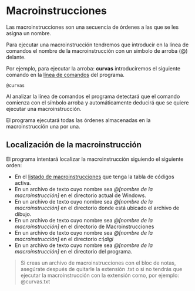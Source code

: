 # Macroinstrucciones

Las macroinstrucciones son una secuencia de órdenes a las que se les asigna un nombre.

Para ejecutar una macroinstrucción tendremos que introducir en la línea de comandos el nombre de la macroinstrucción con un símbolo de arroba \(@\) delante.

Por ejemplo, para ejecutar la arroba: **curvas** introduciremos el siguiente comando en la [línea de comandos](./) del programa.

```text
@curvas
```

Al analizar la línea de comandos el programa detectará que el comando comienza con el símbolo arroba y automáticamente deducirá que se quiere ejecutar una macroinstrucción.

El programa ejecutará todas las órdenes almacenadas en la macroinstrucción una por una.

## Localización de la macroinstrucción

El programa intentará localizar la macroinstrucción siguiendo el siguiente orden:

* En el [listado de macroinstrucciones](/digi3d-net/referencia/ventana-de-dibujo/ordenes/m/macroinstrucciones.md) que tenga la tabla de códigos activa.
* En un archivo de texto cuyo nombre sea _@\[nombre de la macroinstrucción\]_ en el directorio actual de Windows.
* En un archivo de texto cuyo nombre sea _@\[nombre de la macroinstrucción\]_ en el directorio donde está ubicado el archivo de dibujo.
* En un archivo de texto cuyo nombre sea _@\[nombre de la macroinstrucción\]_ en el directorio de Macroinstrucciones
* En un archivo de texto cuyo nombre sea _@\[nombre de la macroinstrucción\]_ en el directorio _c:\digi_
* En un archivo de texto cuyo nombre sea _@\[nombre de la macroinstrucción\]_ en el directorio del programa.

> Si creas un archivo de macroinstrucciones con el bloc de notas, asegúrate después de quitarle la extensión .txt o si no tendrás que ejecutar la macroinstrucción con la extensión como, por ejemplo: @curvas.txt

